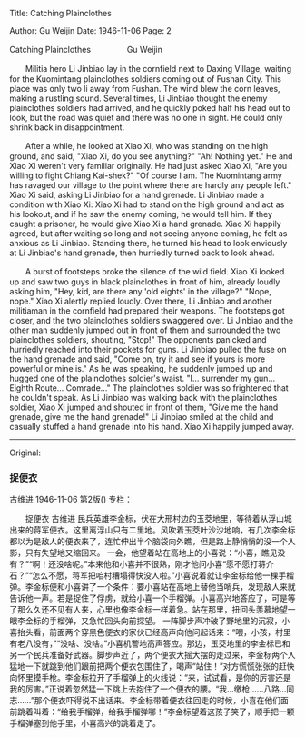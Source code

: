 Title: Catching Plainclothes

Author: Gu Weijin
Date: 1946-11-06
Page: 2

Catching Plainclothes
　　
　　Gu Weijin

　　Militia hero Li Jinbiao lay in the cornfield next to Daxing Village, waiting for the Kuomintang plainclothes soldiers coming out of Fushan City. This place was only two li away from Fushan. The wind blew the corn leaves, making a rustling sound. Several times, Li Jinbiao thought the enemy plainclothes soldiers had arrived, and he quickly poked half his head out to look, but the road was quiet and there was no one in sight. He could only shrink back in disappointment.

　　After a while, he looked at Xiao Xi, who was standing on the high ground, and said, "Xiao Xi, do you see anything?" "Ah! Nothing yet." He and Xiao Xi weren't very familiar originally. He had just asked Xiao Xi, "Are you willing to fight Chiang Kai-shek?" "Of course I am. The Kuomintang army has ravaged our village to the point where there are hardly any people left." Xiao Xi said, asking Li Jinbiao for a hand grenade. Li Jinbiao made a condition with Xiao Xi: Xiao Xi had to stand on the high ground and act as his lookout, and if he saw the enemy coming, he would tell him. If they caught a prisoner, he would give Xiao Xi a hand grenade. Xiao Xi happily agreed, but after waiting so long and not seeing anyone coming, he felt as anxious as Li Jinbiao. Standing there, he turned his head to look enviously at Li Jinbiao's hand grenade, then hurriedly turned back to look ahead.

　　A burst of footsteps broke the silence of the wild field. Xiao Xi looked up and saw two guys in black plainclothes in front of him, already loudly asking him, "Hey, kid, are there any 'old eights' in the village?" "Nope, nope." Xiao Xi alertly replied loudly. Over there, Li Jinbiao and another militiaman in the cornfield had prepared their weapons. The footsteps got closer, and the two plainclothes soldiers swaggered over. Li Jinbiao and the other man suddenly jumped out in front of them and surrounded the two plainclothes soldiers, shouting, "Stop!" The opponents panicked and hurriedly reached into their pockets for guns. Li Jinbiao pulled the fuse on the hand grenade and said, "Come on, try it and see if yours is more powerful or mine is." As he was speaking, he suddenly jumped up and hugged one of the plainclothes soldier's waist. "I... surrender my gun... Eighth Route... Comrade..." The plainclothes soldier was so frightened that he couldn't speak. As Li Jinbiao was walking back with the plainclothes soldier, Xiao Xi jumped and shouted in front of them, "Give me the hand grenade, give me the hand grenade!" Li Jinbiao smiled at the child and casually stuffed a hand grenade into his hand. Xiao Xi happily jumped away.



<hr /> 

Original: 


### 捉便衣
古维进
1946-11-06
第2版()
专栏：

　　捉便衣
    古维进
    民兵英雄李金标，伏在大邢村边的玉茭地里，等待着从浮山城出来的蒋军便衣。这里离浮山只有二里地。风吹着玉茭叶沙沙地响，有几次李金标都以为是敌人的便衣来了，连忙伸出半个脑袋向外瞧，但是路上静悄悄的没一个人影，只有失望地又缩回来。
    一会，他望着站在高地上的小喜说：“小喜，瞧见没有？”“啊！还没啥呢。”本来他和小喜并不很熟，刚才他问小喜“愿不愿打蒋介石？”“怎么不愿，蒋军把咱村糟塌得快没人啦。”小喜说着就让李金标给他一棵手榴弹。李金标便和小喜讲了一个条件：要小喜站在高地上替他当哨兵，发现敌人来就告诉他一声。若是捉住了俘虏，就给小喜一个手榴弹。小喜高兴地答应了，可是等了那么久还不见有人来，心里也像李金标一样着急。站在那里，扭回头羡慕地望一眼李金标的手榴弹，又急忙回头向前探望。
    一阵脚步声冲破了野地里的沉寂，小喜抬头看，前面两个穿黑色便衣的家伙已经高声向他问起话来：“喂，小孩，村里有老八没有，”“没啥、没啥。”小喜机警地高声答应。那边，玉茭地里的李金标已和另一个民兵准备好武器。脚步声近了，两个便衣大摇大摆的走过来，李金标两个人猛地一下就跳到他们跟前把两个便衣包围住了，喝声“站住！”对方慌慌张张的赶快向怀里摸手枪。李金标拉开了手榴弹上的火线说：“来，试试看，是你的厉害还是我的厉害。”正说着忽然猛一下跳上去抱住了一个便衣的腰。“我…缴枪……八路…同志……”那个便衣吓得说不出话来。李金标带着便衣往回走的时候，小喜在他们面前跳着叫着：“给我手榴弹，给我手榴弹哪！”李金标望着这孩子笑了，顺手把一颗手榴弹塞到他手里，小喜高兴的跳着走了。
